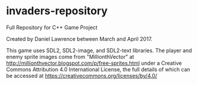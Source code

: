 # invaders-repository
Full Repository for C++ Game Project

Created by Daniel Lawrence between March and April 2017.

This game uses SDL2, SDL2-image, and SDL2-text libraries.
The player and enemy sprite images come from
"MillionthVector" at
http://millionthvector.blogspot.com/p/free-sprites.html
under a Creative Commons Attribution 4.0 International
License, the full details of which can be accessed at
https://creativecommons.org/licenses/by/4.0/

